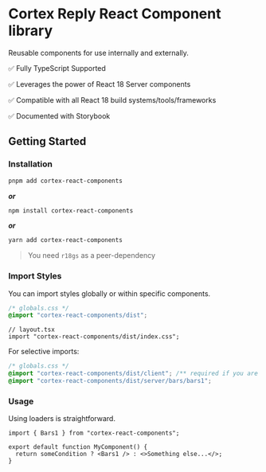 # Cortex Reply React Component library

Reusable components for use internally and externally.

✅ Fully TypeScript Supported

✅ Leverages the power of React 18 Server components

✅ Compatible with all React 18 build systems/tools/frameworks

✅ Documented with Storybook


## Getting Started

### Installation

```bash
pnpm add cortex-react-components
```

**_or_**

```bash
npm install cortex-react-components
```

**_or_**

```bash
yarn add cortex-react-components
```

> You need `r18gs` as a peer-dependency

### Import Styles

You can import styles globally or within specific components.

```css
/* globals.css */
@import "cortex-react-components/dist";
```

```tsx
// layout.tsx
import "cortex-react-components/dist/index.css";
```

For selective imports:

```css
/* globals.css */
@import "cortex-react-components/dist/client"; /** required if you are using LoaderContainer */
@import "cortex-react-components/dist/server/bars/bars1";
```

### Usage

Using loaders is straightforward.

```tsx
import { Bars1 } from "cortex-react-components";

export default function MyComponent() {
  return someCondition ? <Bars1 /> : <>Something else...</>;
}
```

